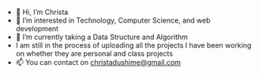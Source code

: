 - 👋 Hi, I’m Christa
- 👀 I’m interested in Technology, Computer Science, and web development 
- 🌱 I’m currently taking a Data Structure and Algorithm
-  I am still in the process of uploading all the projects I have been working on whether they are personal and class projects
- 📫 You can contact on christadushime@gmail.com

<!---
christabusho/christabusho is a ✨ special ✨ repository because its `README.md` (this file) appears on your GitHub profile.
You can click the Preview link to take a look at your changes.
--->
